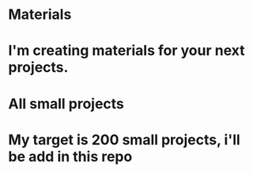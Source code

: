 # Materials
# I'm creating materials for your next projects.
# All small projects
# My target is 200 small projects, i'll be add in this repo
